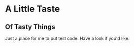 A Little Taste
==============
Of Tasty Things
---------------
Just a place for me to put test code. Have a look if you'd like.